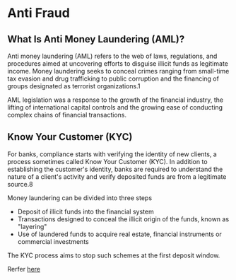 # Anti Fraud

## What Is Anti Money Laundering (AML)?

Anti money laundering (AML) refers to the web of laws, regulations, and procedures aimed at uncovering efforts to disguise illicit funds as legitimate income. Money laundering seeks to conceal crimes ranging from small-time tax evasion and drug trafficking to public corruption and the financing of groups designated as terrorist organizations.1

AML legislation was a response to the growth of the financial industry, the lifting of international capital controls and the growing ease of conducting complex chains of financial transactions.


## Know Your Customer (KYC)

For banks, compliance starts with verifying the identity of new clients, a process sometimes called Know Your Customer (KYC). In addition to establishing the customer's identity, banks are required to understand the nature of a client's activity and verify deposited funds are from a legitimate source.8


Money laundering can be divided into three steps

- Deposit of illicit funds into the financial system
- Transactions designed to conceal the illicit origin of the funds, known as "layering"
- Use of laundered funds to acquire real estate, financial instruments or commercial investments

The KYC process aims to stop such schemes at the first deposit window.



Rerfer [here](https://www.investopedia.com/terms/a/aml.asp)
